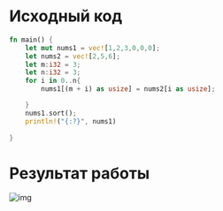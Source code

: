 # Исходный код
``` rust
fn main() {
    let mut nums1 = vec![1,2,3,0,0,0];
    let nums2 = vec![2,5,6];
    let m:i32 = 3;
    let n:i32 = 3;
    for i in 0..n{
        nums1[(m + i) as usize] = nums2[i as usize];

    }
    nums1.sort();
    println!("{:?}", nums1)
    
}
```
# Результат работы
<image src="images/out.png" alt="img">